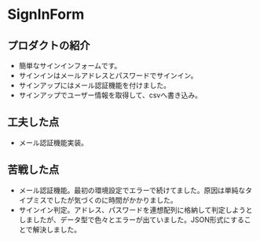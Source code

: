 # SignInForm

## プロダクトの紹介
- 簡単なサインインフォームです。
- サインインはメールアドレスとパスワードでサインイン。
- サインアップにはメール認証機能を付けました。
- サインアップでユーザー情報を取得して、csvへ書き込み。

## 工夫した点
- メール認証機能実装。



## 苦戦した点
- メール認証機能。最初の環境設定でエラーで続けてました。原因は単純なタイプミスでしたが気づくのに時間がかかりました。
- サインイン判定。アドレス、パスワードを連想配列に格納して判定しようとしましたが、データ型で色々とエラーが出ていました。JSON形式にすることで解決しました。
